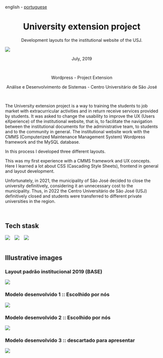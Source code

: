 <!-- LANGUAGE -->
<!-- LANGUAGE -->
<!-- LANGUAGE -->
english -
[portuguese](README_pt-br.md)
<br>  


<!-- HEADER -->
<!-- HEADER -->
<!-- HEADER -->
<h1 align="center">University extension project</h1>
<p align="center">Development layouts for the institutional website of the USJ.</p>

<p align="center">
        <img    style="margin: auto; display: block;"
                src="../../resources/logo.jpg"/>
</p>


<!-- DATE -->
<!-- DATE -->
<!-- DATE -->
<p align="center">
        <span>July</span>,
        <span>2019</span></p>
<br>


<!-- LOCAL -->
<!-- LOCAL -->
<!-- LOCAL -->
<p align="center">
        <span>Wordpress</span> -
        <span>Project Extension</span></p>
<p align="center">
        <span>Análise e Desenvolvimento de Sistemas</span> -
        <span>Centro Universitário de São José</span></p>
<br>


<!-- TEXT -->
<!-- TEXT -->
<!-- TEXT -->
<!-- goals -->
<!--  just objectives, no results or opinions.-->
<p align="left">The University extension project is a way to training the students to job market with extracurricular activities and in return receive services provided by students. It was asked to change the usability to improve the UX (Users eXperience) of the institutional website, that is, to facilitate the navigation between the institutional documents for the administrative team, to students and to the community in general. The institutional website work with the CMMS (Computerized Maintenance Management System) Wordpress framework and the MySQL database.</p>
<!-- results -->
<!-- just results, no objectives or opinions -->
<p align="left">In this process I developed three different layouts.</p>
<!-- conclusion -->
<!-- just opinions, no objectives or results -->
<p align="left">This was my first experience with a CMMS framework and UX concepts. Here I learned a lot about CSS (Cascading Style Sheets), frontend in general and layout development.</p>

<p align="left">Unfortunately, in 2021, the municipality of São José decided to close the university definitively, considering it an unnecessary cost to the municipality. Thus, in 2022 the Centro Universitário de São José (USJ) definitively closed and students were transferred to different private universities in the region.</p>
<br>


<!-- TECH -->
<!-- TECH -->
<!-- TECH -->
## Tech stask
<div style="display: flex; justify-content: left;">
        <img    style="margin-right: 15px;"
                src="https://img.shields.io/badge/PHP-777BB4?style=for-the-badge&logo=php&logoColor=white"/>
        <img    style="margin-right: 15px;"
                src="https://img.shields.io/badge/WordPress-006E93?style=for-the-badge&logo=wordpress&logoColor=white"/>
        <img    style="margin-right: 15px;"
                src="https://img.shields.io/badge/CSS3-1572B6?style=for-the-badge&logo=css3&logoColor=white"/>
                
</div>
<br>


<!-- IMAGES -->
<!-- IMAGES -->
<!-- IMAGES -->
## Illustrative images

### Layout padrão institucional 2019 (BASE)
<div>
        <img    style="margin: 0; "
                src="resources/logo_app0.png"/>
</div>

### Modelo desenvolvido 1 :: Escolhido por nós
<div>
        <img    style="margin: 0; "
                src="resources/logo_app1.jpg"/>
</div>

### Modelo desenvolvido 2 :: Escolhido por nós
<div>
        <img    style="margin: 0; "
                src="resources/logo_app2.png"/>
</div>

### Modelo desenvolvido 3 :: descartado para apresentar
<div>
        <img    style="margin: 0; "
                src="resources/logo_app3.png"/>
</div>